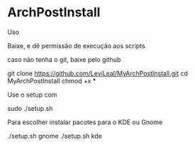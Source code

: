 # ArchPostInstall

Uso

Baixe, e dê permissão de execução aos scripts

caso não tenha o git, baixe pelo github

git clone https://github.com/LeviLeal/MyArchPostInstall.git
cd MyArchPostInstall
chmod +x *

Use o setup com

sudo ./setup.sh 

Para escolher instalar pacotes para o KDE ou Gnome

./setup.sh gnome
./setup.sh kde
